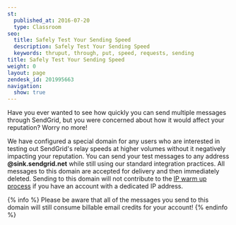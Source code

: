 ```yaml
---
st:
  published_at: 2016-07-20
  type: Classroom
seo:
  title: Safely Test Your Sending Speed
  description: Safely Test Your Sending Speed
  keywords: thruput, through, put, speed, requests, sending
title: Safely Test Your Sending Speed
weight: 0
layout: page
zendesk_id: 201995663
navigation:
  show: true
---
```


Have you ever wanted to see how quickly you can send multiple messages through SendGrid, but you were concerned about how it would affect your reputation? Worry no more!

We have configured a special domain for any users who are interested in testing out SendGrid's relay speeds at higher volumes without it negatively impacting your reputation. You can send your test messages to any address **@sink.sendgrid.net** while still using our standard integration practices. All messages to this domain are accepted for delivery and then immediately deleted. Sending to this domain will not contribute to the [IP warm up process](http://sendgrid.com/docs/User_Guide/warming_up.html) if you have an account with a dedicated IP address.

{% info %} Please be aware that all of the messages you send to this domain will still consume billable email credits for your account! {% endinfo %}
